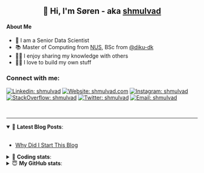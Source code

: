 <h2 align="center">
	👋 Hi, I'm Søren - aka <a href="https://shmulvad.com">shmulvad</a>
</h2>

#### About Me
- 🤖 I am a Senior Data Scientist
- 📚 Master of Computing from [NUS], BSc from [@diku-dk]
- 👨‍🏫 I enjoy sharing my knowledge with others
- 👨‍💻 I love to build my own stuff

### Connect with me:

[![Linkedin: shmulvad](https://img.shields.io/badge/shmulvad-blue?style=flat&logo=Linkedin&logoColor=white)][linkedin]
[![Website: shmulvad.com](https://img.shields.io/badge/shmulvad.com-47CCCC?&style=flat&logo=Google-Chrome&logoColor=white)][website]
[![Instagram: shmulvad](https://img.shields.io/badge/-@shmulvad-purple?style=flat&logo=Instagram&logoColor=white)][instagram]
[![StackOverflow: shmulvad](https://img.shields.io/badge/shmulvad-FE7A16?style=flat&logo=stack-overflow&logoColor=white)][stackOverflow]
[![Twitter: shmulvad](https://img.shields.io/badge/@shmulvad-1ca0f1?style=flat&logo=twitter&logoColor=white)][twitter]
[![Email: shmulvad](https://img.shields.io/badge/shmulvad-D14836?style=flat&logo=gmail&logoColor=white)][mail]

<br />

---

<details open>
 <summary>📕 <b>Latest Blog Posts</b>: </summary>

<br>

<!-- BLOG-POST-LIST:START -->
- [Why Did I Start This Blog](https://shmulvad.com/blog/why-did-start-this-blog)
<!-- BLOG-POST-LIST:END -->

</details>

<!-- --- -->

<details>
 <summary>🤖 <b>Coding stats</b>: </summary>

<br>

NOTE: Doesn't track coding at work or work done in environments such as Jupyter Notebooks.

<!--START_SECTION:waka-->
![Code Time](http://img.shields.io/badge/Code%20Time-2%2C929%20hrs%2047%20mins-blue)

**I'm an Early 🐤** 

```text
🌞 Morning                1802 commits        ███████░░░░░░░░░░░░░░░░░░   27.70 % 
🌆 Daytime                2732 commits        ██████████░░░░░░░░░░░░░░░   42.00 % 
🌃 Evening                1394 commits        █████░░░░░░░░░░░░░░░░░░░░   21.43 % 
🌙 Night                  577 commits         ██░░░░░░░░░░░░░░░░░░░░░░░   08.87 % 
```


📊 **This Week I Spent My Time On** 

```text
💬 Programming Languages: 
Python                   6 hrs 31 mins       ███████████████████░░░░░░   77.72 % 
Other                    52 mins             ███░░░░░░░░░░░░░░░░░░░░░░   10.33 % 
HTML                     28 mins             █░░░░░░░░░░░░░░░░░░░░░░░░   05.63 % 
CSS                      19 mins             █░░░░░░░░░░░░░░░░░░░░░░░░   03.86 % 
JavaScript               5 mins              ░░░░░░░░░░░░░░░░░░░░░░░░░   01.00 % 

🔥 Editors: 
VS Code                  7 hrs 35 mins       ███████████████████████░░   90.47 % 
Zsh                      47 mins             ██░░░░░░░░░░░░░░░░░░░░░░░   09.37 % 
Sublime Text             0 secs              ░░░░░░░░░░░░░░░░░░░░░░░░░   00.16 % 

🐱‍💻 Projects: 
company-scrapers         5 hrs 22 mins       ████████████████░░░░░░░░░   63.99 % 
km24-core                2 hrs 46 mins       ████████░░░░░░░░░░░░░░░░░   33.04 % 
Terminal                 14 mins             █░░░░░░░░░░░░░░░░░░░░░░░░   02.94 % 
new                      0 secs              ░░░░░░░░░░░░░░░░░░░░░░░░░   00.03 % 
```


 Last Updated on 13/11/2024 18:50:06 UTC
<!--END_SECTION:waka-->

</details>

<!-- --- -->

<details>
 <summary>😇 <b>My GitHub stats</b>: </summary>

<br>

<img align="left" alt="shmulvad's Github Stats" src="https://github-readme-stats.vercel.app/api?username=shmulvad&show_icons=true&hide_border=true" />

</details>



[website]: https://shmulvad.com
[twitter]: https://twitter.com/shmulvad
[linkedin]: https://linkedin.com/in/shmulvad
[instagram]: https://instagram.com/shmulvad
[stackOverflow]: https://stackoverflow.com/users/9248793/shmulvad
[mail]: mailto:shmulvad@gmail.com
[@diku-dk]: https://github.com/diku-dk
[github]: https://github.com/shmulvad
[NUS]: https://www.nus.edu.sg
